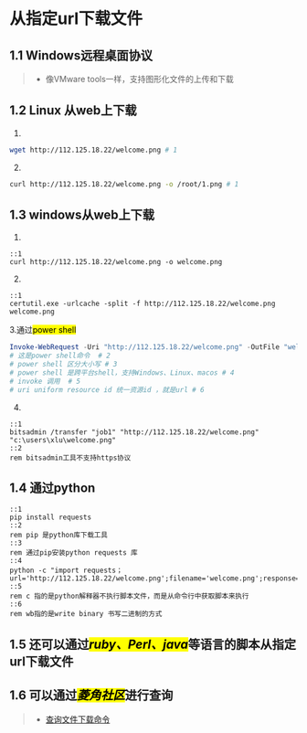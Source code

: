 # 从指定url下载文件

## 1.1 Windows远程桌面协议

> * 像VMware tools一样，支持图形化文件的上传和下载

## 1.2 Linux 从web上下载

1.

```bash
wget http://112.125.18.22/welcome.png # 1
```

2.

```bash
curl http://112.125.18.22/welcome.png -o /root/1.png # 1
```

## 1.3 windows从web上下载

1.

```batch
::1
curl http://112.125.18.22/welcome.png -o welcome.png
```

2.

```batch
::1
certutil.exe -urlcache -split -f http://112.125.18.22/welcome.png welcome.png
```

3.通过<mark>power shell</mark>

```powershell
Invoke-WebRequest -Uri "http://112.125.18.22/welcome.png" -OutFile "welcome.png" # 1
# 这是power shell命令  # 2
# power shell 区分大小写 # 3
# power shell 是跨平台shell，支持Windows、Linux、macos # 4
# invoke 调用  # 5
# uri uniform resource id 统一资源id ，就是url # 6
```

4.

```batch
::1
bitsadmin /transfer "job1" "http://112.125.18.22/welcome.png" "c:\users\xlu\welcome.png"
::2
rem bitsadmin工具不支持https协议
```

## 1.4 通过python

```batch
::1
pip install requests 
::2
rem pip 是python库下载工具
::3
rem 通过pip安装python requests 库
::4
python -c "import requests；url='http://112.125.18.22/welcome.png';filename='welcome.png';response=requests.get(url);open(filename,'wb').write(response.content)"
::5
rem c 指的是python解释器不执行脚本文件，而是从命令行中获取脚本来执行
::6
rem wb指的是write binary 书写二进制的方式
```

## 1.5 还可以通过<mark>***ruby、Perl、java***</mark>等语言的脚本从指定url下载文件

## 1.6 可以通过<mark>***菱角社区***</mark>进行查询

> * [查询文件下载命令](https://forum.ywhack.com/bountytips.php?download)

